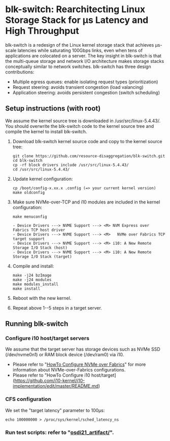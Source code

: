 # blk-switch: Rearchitecting Linux Storage Stack for μs Latency and High Throughput
blk-switch is a redesign of the Linux kernel storage stack that achieves μs-scale latencies while saturating 100Gbps links, even when tens of applications are colocated on a server. The key insight in blk-switch is that the multi-queue storage and network I/O architecture makes storage stacks conceptually similar to network switches. blk-switch has three design contributions:
- Multiple egress queues: enable isolating request types (prioritization)
- Request steering: avoids transient congestion (load valancing)
- Application steering: avoids persistent congestion (switch scheduling)

## Setup instructions (with root)
We assume the kernel source tree is downloaded in /usr/src/linux-5.4.43/. You should overwrite the blk-switch code to the kernel source tree and compile the kernel to install blk-switch.

1. Download blk-switch kernel source code and copy to the kernel source tree:

   ```
   git clone https://github.com/resource-disaggregation/blk-switch.git
   cd blk-switch
   cp -rf block drivers include /usr/src/linux-5.4.43/
   cd /usr/src/linux-5.4.43/
   ```

2. Update kernel configuration:

   ```
   cp /boot/config-x.xx.x .config (=> your current kernel version)
   make oldconfig
   ```

3. Make sure NVMe-over-TCP and i10 modules are included in the kernel configuration:

   ```
   make menuconfig

   - Device Drivers ---> NVME Support ---> <M> NVM Express over Fabrics TCP host driver
   - Device Drivers ---> NVME Support ---> <M>   NVMe over Fabrics TCP target support
   - Device Drivers ---> NVME Support ---> <M> i10: A New Remote Storage I/O Stack (host)
   - Device Drivers ---> NVME Support ---> <M> i10: A New Remote Storage I/O Stack (target)
   ```

4. Compile and install:

   ```
   make -j24 bzImage
   make -j24 modules
   make modules_install
   make install
   ```

5. Reboot with the new kernel.

6. Repeat above 1--5 steps in a target server.

## Running blk-switch

### Configure i10 host/target servers
We assume that the target server has storage devices such as NVMe SSD (/dev/nvme0n1) or RAM block device (/dev/ram0) via i10.

- Please refer to "[HowTo Configure NVMe over Fabrics](https://community.mellanox.com/s/article/howto-configure-nvme-over-fabrics)" for more information about NVMe-over-Fabrics configurations.
- Please refer to "HowTo Configure i10 host/target](https://github.com/i10-kernel/i10-implementation/edit/master/README.md)

### CFS configuration
We set the "target latency" parameter to 100μs:

  ```
  echo 100000000 > /proc/sys/kernel/sched_latency_ns
  ```

### Run test scripts: refer to "[osdi21_artifact/](https://github.com/resource-disaggregation/blk-switch/tree/master/osdi21_artifact)".
